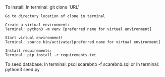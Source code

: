  To install:
 In terminal: git clone 'URL'

    Go to directory location of clone in terminal

    Create a virtual environment:
    Terminal: python3 -m venv [preferred name for virtual environment]

    Start virtual environment!
    Terminal: source bin/activate/[preferred name for virtual environment]

    Install requirements;
    Terminal: pip install -r requirements.txt

To seed database:
In terminal: psql scarebnb -f scarebnb.sql
or
In terminal: python3 seed.py